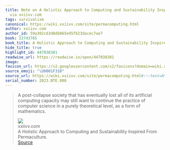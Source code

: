 ```yaml
---
title: Note on A Holistic Approach to Computing and Sustainability Inspired From Permaculture.
  via xxiivv.com
tags: survivalism
canonical: https://wiki.xxiivv.com/site/permacomputing.html
author: xxiivv.com
author_id: 59a302c63d0db065e95fb23dacec7ae7
book: 22743765
book_title: A Holistic Approach to Computing and Sustainability Inspired From Permaculture.
hide_title: true
highlight_id: 447038381
readwise_url: https://readwise.io/open/447038381
image:
favicon_url: https://s2.googleusercontent.com/s2/favicons?domain=wiki.xxiivv.com
source_emoji: "\U0001F310"
source_url: https://wiki.xxiivv.com/site/permacomputing.html#:~:text=A%20post-collapse%20society,form%20of%20mathematics.
serial_number: 2023.NTE.008
---
```

> A post-collapse society that has eventually lost all of its artificial computing capacity may still want to continue the practice of computer science in a purely theoretical level, as a form of mathematics.
> <div class="quoteback-footer"><div class="quoteback-avatar"><img class="mini-favicon" src="https://s2.googleusercontent.com/s2/favicons?domain=wiki.xxiivv.com"></div><div class="quoteback-metadata"><div class="metadata-inner"><span style="display:none">FROM:</span><div aria-label="xxiivv.com" class="quoteback-author"> xxiivv.com</div><div aria-label="A Holistic Approach to Computing and Sustainability Inspired From Permaculture." class="quoteback-title"> A Holistic Approach to Computing and Sustainability Inspired From Permaculture.</div></div></div><div class="quoteback-backlink"><a target="_blank" aria-label="go to the full text of this quotation" rel="noopener" href="https://wiki.xxiivv.com/site/permacomputing.html#:~:text=A%20post-collapse%20society,form%20of%20mathematics." class="quoteback-arrow"> Source</a></div></div>